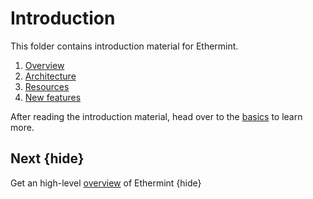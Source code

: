 <!--
order: false
parent:
  order: 1
-->

# Introduction

This folder contains introduction material for Ethermint.

1. [Overview](./overview.md)
1. [Architecture](./architecture.md)
1. [Resources](./resources.md)
1. [New features](./featuress.md)


After reading the introduction material, head over to the [basics](../basics/README.md) to learn more.

## Next {hide}

Get an high-level [overview](./overview.md) of Ethermint {hide}
